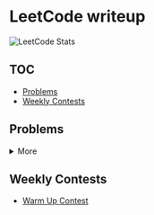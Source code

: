 # LeetCode writeup

![LeetCode Stats](https://leetcard.jacoblin.cool/Offliner?theme=light&ext=contest)

## TOC
* [Problems](#problems)
* [Weekly Contests](#weekly-contests)

## Problems

<details>
<summary>More</summary>

| LeetCode # | Problem                                                                                                                                                                              | Difficulty | Solution                                                                                                                                                  |
| ---------- | ------------------------------------------------------------------------------------------------------------------------------------------------------------------------------------ | ---------- | --------------------------------------------------------------------------------------------------------------------------------------------------------- |
| 2          | <a href="https://leetcode.com/problems/add-two-numbers/" target="_blank">Add Two Numbers</a>                                                                                         | Medium     | [link](./problems/2_add_two_numbers/2_add_two_numbers.md)                                                                                                 |
| 7          | <a href="https://leetcode.com/problems/reverse-integer/" target="_blank">Reverse Integer</a>                                                                                         | Easy       | [link](./problems/7_reverse_integer/7_reverse_integer.md)                                                                                                 |
| 9          | <a href="https://leetcode.com/problems/palindrome-number/" target="_blank">Palindrome Number</a>                                                                                     | Easy       | [link](./problems/9_palindrome_number/9_palindrome_number.md)                                                                                             |
| 20         | <a href="https://leetcode.com/problems/add-two-numbers/" target="_blank">Valid Parentheses</a>                                                                                       | Easy       | [link](./problems/20_valid_parentheses/20_valid_parentheses.md)                                                                                           |
| 26         | <a href="https://leetcode.com/problems/remove-duplicates-from-sorted-array/" target="_blank">Remove Duplicates from Sorted Array</a>                                                 | Easy       | [link](./problems/26_remove_duplicates_from_sorted_array/26_remove_duplicates_from_sorted_array.md)                                                       |
| 27         | <a href="https://leetcode.com/problems/remove-element/" target="_blank">Remove Element</a>                                                                                           | Easy       | [link](./problems/27_remove_element/27_remove_element.md)                                                                                                 |
| 28         | <a href="https://leetcode.com/problems/find-the-index-of-the-first-occurrence-in-a-string/" target="_blank">Find the Index of the First Occurrence in a String</a>                   | Easy       | [link](./problems/28_find_the_index_of_the_first_occurrence_in_a_string/28_find_the_index_of_the_first_occurrence_in_a_string.md)                         |
| 33         | <a href="https://leetcode.com/problems/search-in-rotated-sorted-array/" target="_blank">Search in Rotated Sorted Array</a>                                                           | Medium     | [link](./problems/33_search%20in_rotated_sorted_array/33_search%20in_rotated_sorted_array.md)                                                             |
| 35         | <a href="https://leetcode.com/problems/search-insert-position/" target="_blank">Search Insert Position</a>                                                                           | Easy       | [link](./problems/35_search_insert_position/35_search_insert_position.md)                                                                                 |
| 50         | <a href="https://leetcode.com/problems/powx-n/" target="_blank">Pow(x, n)</a>                                                                                                        | Medium     | [link](./problems/50_pow_x_n/50_pow_x_n.md)                                                                                                               |
| 54         | <a href="https://leetcode.com/problems/spiral-matrix/" target="_blank">Spiral Matrix</a>                                                                                             | Medium     | [link](./problems/54_spiral_matrix/54_spiral_matrix.md)                                                                                                   |
| 66         | <a href="https://leetcode.com/problems/plus-one/" target="_blank">Plus One</a>                                                                                                       | Easy       | [link](./problems/66_plus_one/66_plus_one.md)                                                                                                             |
| 67         | <a href="https://leetcode.com/problems/add-binary/" target="_blank">Add Binary</a>                                                                                                   | Easy       | [link](./problems/67_add_binary/67_add_binary.md)                                                                                                         |
| 69         | <a href="https://leetcode.com/problems/sqrtx/" target="_blank">Sqrt(x)</a>                                                                                                           | Easy       | [link](./problems/69_sqrtx/69_sqrtx.md)                                                                                                                   |
| 70         | <a href="https://leetcode.com/problems/climbing-stairs/" target="_blank">Climbing Stairs</a>                                                                                         | Easy       | [link](./problems/70_climbing_stairs/70_climbing_stairs.md)                                                                                               |
| 74         | <a href="https://leetcode.com/problems/search-a-2d-matrix/" target="_blank">Search a 2D Matrix</a>                                                                                   | Medium     | [link](./problems/74_search_a_2d_matrix/74_search_a_2d_matrix.md)                                                                                         |
| 83         | <a href="https://leetcode.com/problems/remove-duplicates-from-sorted-list/" target="_blank">Remove Duplicates from Sorted List</a>                                                   | Easy       | [link](./problems/83_remove_duplicates_from_sorted_list/83_remove_duplicates_from_sorted_list.md)                                                         |
| 92         | <a href="https://leetcode.com/problems/reverse-linked-list-ii/" target="_blank">Reverse Linked List II</a>                                                                           | Medium     | [link](./problems/92_reverse_linked_list_ii/92_reverse_linked_list_ii.md)                                                                                 |
| 136        | <a href="https://leetcode.com/problems/single-number/" target="_blank">Single Number</a>                                                                                             | Easy       | [link](./problems/136_single_number/136_single_number.md)                                                                                                 |
| 141        | <a href="https://leetcode.com/problems/linked-list-cycle/" target="_blank">Linked List Cycle</a>                                                                                     | Easy       | [link](./problems/141_linked_list_cycle/141_linked_list_cycle.md)                                                                                         |
| 142        | <a href="https://leetcode.com/problems/linked-list-cycle-ii/" target="_blank">Linked List Cycle II</a>                                                                               | Medium     | [link](./problems/142_linked_list_cycle_ii/142_linked_list_cycle_ii.md)                                                                                   |
| 206        | <a href="https://leetcode.com/problems/reverse-linked-list/" target="_blank">Reverse Linked List</a>                                                                                 | Easy       | [link](./problems/206_reverse_linked_list/206_reverse_linked_list.md)                                                                                     |
| 258        | <a href="https://leetcode.com/problems/add-digits/" target="_blank">Add Digits</a>                                                                                                   | Easy       | [link](./problems/258_add_digits/258_add_digits.md)                                                                                                       |
| 263        | <a href="https://leetcode.com/problems/ugly-number/" target="_blank">Ugly Number</a>                                                                                                 | Easy       | [link](./problems/263_ugly_number/263_ugly_number.md)                                                                                                     |
| 268        | <a href="https://leetcode.com/problems/missing-number/" target="_blank">Missing Number</a>                                                                                           | Easy       | [link](./problems/268_missing_number/268_missing_number.md)                                                                                               |
| 344        | <a href="https://leetcode.com/problems/reverse-string/" target="_blank">Reverse String</a>                                                                                           | Easy       | [link](./problems/344_reverse_string/344_reverse_string.md)                                                                                               |
| 345        | <a href="https://leetcode.com/problems/reverse-vowels-of-a-string/" target="_blank">Reverse Vowels of a String</a>                                                                   | Easy       | [link](./problems/345_reverse_vowels_of_a_string/345_reverse_vowels_of_a_string.md)                                                                       |
| 374        | <a href="https://leetcode.com/problems/guess-number-higher-or-lower/" target="_blank">Guess Number Higher or Lower</a>                                                               | Easy       | [link](./problems/374_guess_number_higher_or_lower/374_guess_number_higher_or_lower.md)                                                                   |
| 386        | <a href="https://leetcode.com/problems/lexicographical-numbers/" target="_blank">Lexicographical Numbers</a>                                                                         | Medium     | [link](./problems/386_lexicographical_numbers/386_lexicographical_numbers.md)                                                                             |
| 387        | <a href="https://leetcode.com/problems/first-unique-character-in-a-string/" target="_blank">First Unique Character in a String</a>                                                   | Easy       | [link](./problems/387_first_unique_character_in_a_string/387_first_unique_character_in_a_string.md)                                                       |
| 388        | <a href="https://leetcode.com/problems/longest-absolute-file-path/" target="_blank">Longest Absolute File Path</a>                                                                   | Medium     | [link](./problems/388_longest_absolute_file_path/388_longest_absolute_file_path.md)                                                                       |
| 389        | <a href="https://leetcode.com/problems/find-the-difference/" target="_blank">Find the Difference</a>                                                                                 | Easy       | [link](./problems/389_find_the_difference/389_find_the_difference.md)                                                                                     |
| 455        | <a href="https://leetcode.com/problems/assign-cookies/" target="_blank">Assign Cookies</a>                                                                                           | Easy       | [link](./problems/455_assign_cookies/455_assign_cookies.md)                                                                                               |
| 704        | <a href="https://leetcode.com/problems/binary-search/" target="_blank">Binary Search</a>                                                                                             | Easy       | [link](./problems/704_binary_search/binary_search.md)                                                                                                     |
| 876        | <a href="https://leetcode.com/problems/middle-of-the-linked-list/" target="_blank">Middle of the Linked List</a>                                                                     | Easy       | [link](./problems/876_middle_of_the_linked_list/876_middle_of_the_linked_list.md)                                                                         |
| 917        | <a href="https://leetcode.com/problems/reverse-only-letters/" target="_blank">Reverse Only Letters</a>                                                                               | Easy       | [link](./problems/917_reverse_only_letters/917_reverse_only_letters.md)                                                                                   |
| 1704       | <a href="https://leetcode.com/problems/determine-if-string-halves-are-alike" target="_blank">Determine if String Halves Are Alike</a>                                                | Easy       | [link](./problems/1704_determine_if_string_halves_are_alike/1704_determine_if_string_halves_are_alike.md)                                                 |
| 1920       | <a href="https://leetcode.com/problems/build-array-from-permutation/" target="_blank">Build Array from Permutation</a>                                                               | Easy       | [link](./problems/1920_build_array_from_permutation/1920_build_array_from_permutation.md)                                                                 |
| 2469       | <a href="https://leetcode.com/problems/convert-the-temperature/" target="_blank">Convert the Temperature</a>                                                                         | Easy       | [link](./problems/2469_convert_the_temperature/2469_convert_the_temperature.md)                                                                           |
| 2610       | <a href="https://leetcode.com/problems/convert-an-array-into-a-2d-array-with-conditions/" target="_blank">Convert an Array Into a 2D Array With Conditions</a>                       | Medium     | [link](./problems/2610_convert_an_array_into_a_2d_array_with_conditions/2610_convert_an_array_into_a_2d_array_with_conditions.md)                         |
| 10031      | <a href="https://leetcode.com/problems/smallest-missing-integer-greater-than-sequential-prefix-sum/" target="_blank">Smallest Missing Integer Greater Than Sequential Prefix Sum</a> | Easy       | [link](./problems/10031_smallest_missing_integer_greater_than_sequential_prefix_sum/10031_smallest_missing_integer_greater_than_sequential_prefix_sum.md) |

</details>

## Weekly Contests
* [Warm Up Contest](./contests/1_warm_up_contest/1_warm_up_contest.md)